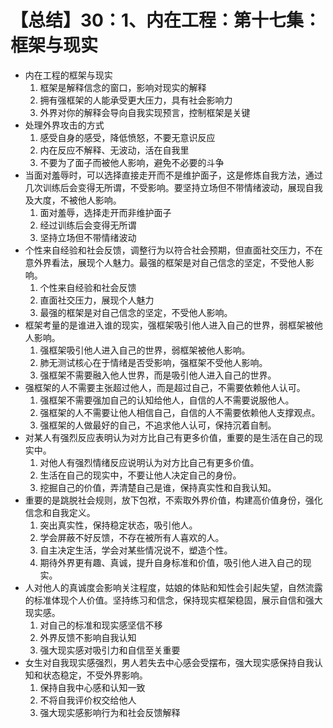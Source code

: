 # 【总结】30：1、内在工程：第十七集：框架与现实

-   内在工程的框架与现实
    1.  框架是解释信念的窗口，影响对现实的解释
    2.  拥有强框架的人能承受更大压力，具有社会影响力
    3.  外界对你的解释会导向自我实现预言，控制框架是关键
-   处理外界攻击的方式
    1.  感受自身的感受，降低愤怒，不要无意识反应
    2.  内在反应不解释、无波动，活在自我里
    3.  不要为了面子而被他人影响，避免不必要的斗争
-   当面对羞辱时，可以选择直接走开而不是维护面子，这是修炼自我方法，通过几次训练后会变得无所谓，不受影响。要坚持立场但不带情绪波动，展现自我及大度，不被他人影响。
    1.  面对羞辱，选择走开而非维护面子
    2.  经过训练后会变得无所谓
    3.  坚持立场但不带情绪波动
-   个性来自经验和社会反馈，调整行为以符合社会预期，但直面社交压力，不在意外界看法，展现个人魅力。最强的框架是对自己信念的坚定，不受他人影响。
    1.  个性来自经验和社会反馈
    2.  直面社交压力，展现个人魅力
    3.  最强的框架是对自己信念的坚定，不受他人影响。
-   框架考量的是谁进入谁的现实，强框架吸引他人进入自己的世界，弱框架被他人影响。
    1.  强框架吸引他人进入自己的世界，弱框架被他人影响。
    2.  肺无测试核心在于情绪是否受影响，强框架不受他人影响。
    3.  强框架不需要融入他人世界，而是吸引他人进入自己的世界。
-   强框架的人不需要主张超过他人，而是超过自己，不需要依赖他人认可。
    1.  强框架不需要强加自己的认知给他人，自信的人不需要说服他人。
    2.  强框架的人不需要让他人相信自己，自信的人不需要依赖他人支撑观点。
    3.  强框架的人做最好的自己，不追求他人认可，保持沉着自制。
-   对某人有强烈反应表明认为对方比自己有更多价值，重要的是生活在自己的现实中。
    1.  对他人有强烈情绪反应说明认为对方比自己有更多价值。
    2.  生活在自己的现实中，不要让他人决定自己的身份。
    3.  挖掘自己的价值，弄清楚自己是谁，保持真实性和自我认知。
-   重要的是跳脱社会规则，放下包袱，不索取外界价值，构建高价值身份，强化信念和自我定义。
    1.  突出真实性，保持稳定状态，吸引他人。
    2.  学会屏蔽不好反馈，不存在被所有人喜欢的人。
    3.  自主决定生活，学会对某些情况说不，塑造个性。
    4.  期待外界更有趣、真诚，提升自身标准和价值，吸引他人进入自己的现实。
-   人对他人的真诚度会影响关注程度，姑娘的体贴和知性会引起失望，自然流露的标准体现个人价值。坚持练习和信念，保持现实框架稳固，展示自信和强大现实感。
    1.  对自己的标准和现实感坚信不移
    2.  外界反馈不影响自我认知
    3.  强大现实感对吸引力和自信至关重要
-   女生对自我现实感强烈，男人若失去中心感会受摆布，强大现实感保持自我认知和状态稳定，不受外界影响。
    1.  保持自我中心感和认知一致
    2.  不将自我评价权交给他人
    3.  强大现实感影响行为和社会反馈解释